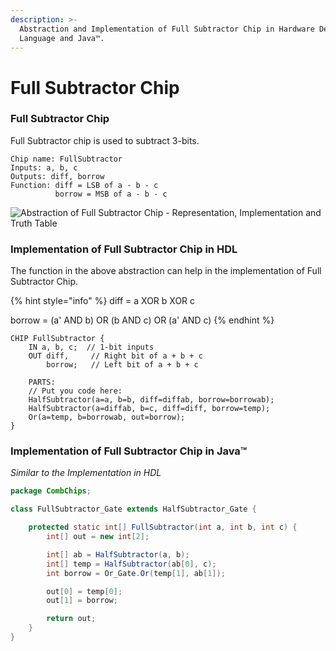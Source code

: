 ```yaml
---
description: >-
  Abstraction and Implementation of Full Subtractor Chip in Hardware Design
  Language and Java™.
---
```


# Full Subtractor Chip

### Full Subtractor Chip

Full Subtractor chip is used to subtract 3-bits.

```nand2tetris-hdl
Chip name: FullSubtractor
Inputs: a, b, c
Outputs: diff, borrow
Function: diff = LSB of a - b - c
          borrow = MSB of a - b - c
```

![Abstraction of Full Subtractor Chip - Representation, Implementation and Truth Table](http://1.bp.blogspot.com/-SUJYo2O1jnw/U41tbmBrd1I/AAAAAAAAAUI/htiQFMZFrrA/s1600/fs.JPG)

### Implementation of Full Subtractor Chip in HDL

The function in the above abstraction can help in the implementation of Full Subtractor Chip.

{% hint style="info" %}
diff = a XOR b XOR c

borrow = (a' AND b) OR (b AND c) OR (a' AND c)
{% endhint %}

```nand2tetris-hdl
CHIP FullSubtractor {
    IN a, b, c;  // 1-bit inputs
    OUT diff,     // Right bit of a + b + c
        borrow;   // Left bit of a + b + c

    PARTS:
    // Put you code here:
    HalfSubtractor(a=a, b=b, diff=diffab, borrow=borrowab);
    HalfSubtractor(a=diffab, b=c, diff=diff, borrow=temp);
    Or(a=temp, b=borrowab, out=borrow);
}
```

### Implementation of Full Subtractor Chip in Java™

_Similar to the Implementation in HDL_

```java
package CombChips;

class FullSubtractor_Gate extends HalfSubtractor_Gate {

    protected static int[] FullSubtractor(int a, int b, int c) {
        int[] out = new int[2];

        int[] ab = HalfSubtractor(a, b);
        int[] temp = HalfSubtractor(ab[0], c);
        int borrow = Or_Gate.Or(temp[1], ab[1]);

        out[0] = temp[0];
        out[1] = borrow;

        return out;
    }
}
```
